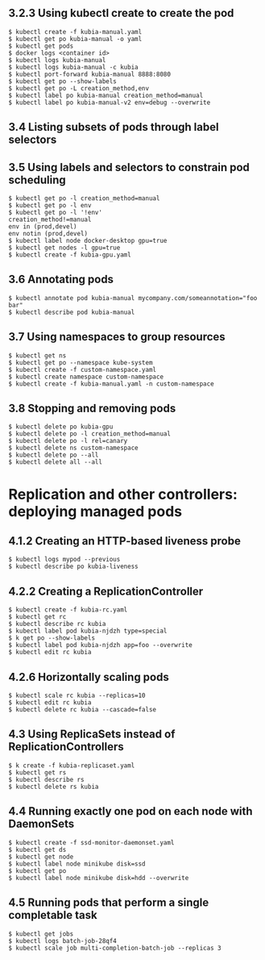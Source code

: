 ## 3.2.3 Using kubectl create to create the pod
```
$ kubectl create -f kubia-manual.yaml
$ kubectl get po kubia-manual -o yaml
$ kubectl get pods
$ docker logs <container id>
$ kubectl logs kubia-manual
$ kubectl logs kubia-manual -c kubia
$ kubectl port-forward kubia-manual 8888:8080
$ kubectl get po --show-labels
$ kubectl get po -L creation_method,env
$ kubectl label po kubia-manual creation_method=manual
$ kubectl label po kubia-manual-v2 env=debug --overwrite
```
## 3.4 Listing subsets of pods through label selectors
## 3.5 Using labels and selectors to constrain pod scheduling
```
$ kubectl get po -l creation_method=manual
$ kubectl get po -l env
$ kubectl get po -l '!env'
creation_method!=manual 
env in (prod,devel)
env notin (prod,devel)
$ kubectl label node docker-desktop gpu=true
$ kubectl get nodes -l gpu=true
$ kubectl create -f kubia-gpu.yaml
```
## 3.6 Annotating pods
```
$ kubectl annotate pod kubia-manual mycompany.com/someannotation="foo bar"
$ kubectl describe pod kubia-manual
```
## 3.7 Using namespaces to group resources
```
$ kubectl get ns
$ kubectl get po --namespace kube-system
$ kubectl create -f custom-namespace.yaml
$ kubectl create namespace custom-namespace
$ kubectl create -f kubia-manual.yaml -n custom-namespace
```
## 3.8 Stopping and removing pods
```
$ kubectl delete po kubia-gpu
$ kubectl delete po -l creation_method=manual
$ kubectl delete po -l rel=canary
$ kubectl delete ns custom-namespace
$ kubectl delete po --all
$ kubectl delete all --all
```
# Replication and other controllers: deploying managed pods
## 4.1.2 Creating an HTTP-based liveness probe
```
$ kubectl logs mypod --previous
$ kubectl describe po kubia-liveness
```
## 4.2.2 Creating a ReplicationController
```
$ kubectl create -f kubia-rc.yaml
$ kubectl get rc
$ kubectl describe rc kubia
$ kubectl label pod kubia-njdzh type=special
$ k get po --show-labels
$ kubectl label pod kubia-njdzh app=foo --overwrite
$ kubectl edit rc kubia
```
## 4.2.6 Horizontally scaling pods
```
$ kubectl scale rc kubia --replicas=10
$ kubectl edit rc kubia
$ kubectl delete rc kubia --cascade=false
```
## 4.3 Using ReplicaSets instead of ReplicationControllers
```
$ k create -f kubia-replicaset.yaml
$ kubectl get rs
$ kubectl describe rs
$ kubectl delete rs kubia
```
## 4.4 Running exactly one pod on each node with DaemonSets
```
$ kubectl create -f ssd-monitor-daemonset.yaml
$ kubectl get ds
$ kubectl get node
$ kubectl label node minikube disk=ssd
$ kubectl get po
$ kubectl label node minikube disk=hdd --overwrite
```
## 4.5 Running pods that perform a single completable task
```
$ kubectl get jobs
$ kubectl logs batch-job-28qf4
$ kubectl scale job multi-completion-batch-job --replicas 3
```